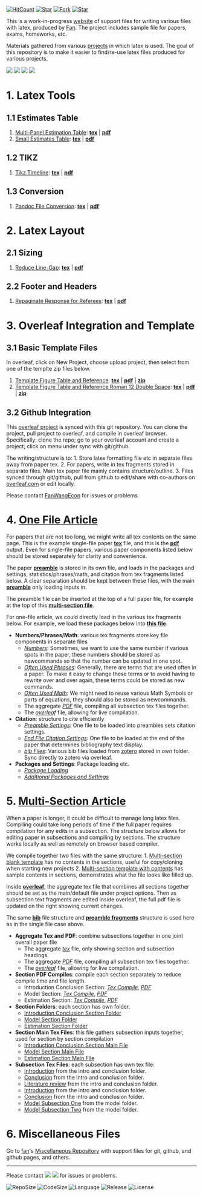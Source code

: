 [![HitCount](http://hits.dwyl.io/fanwangecon/Tex4Econ.svg)](https://github.com/FanWangEcon/Tex4Econ)  [![Star](https://img.shields.io/github/stars/fanwangecon/Tex4Econ?style=social)](https://github.com/FanWangEcon/Tex4Econ/stargazers) [![Fork](https://img.shields.io/github/forks/fanwangecon/Tex4Econ?style=social)](https://github.com/FanWangEcon/Tex4Econ/network/members) [![Star](https://img.shields.io/github/watchers/fanwangecon/Tex4Econ?style=social)](https://github.com/FanWangEcon/Tex4Econ/watchers)

This is a work-in-progress [website](https://fanwangecon.github.io/Tex4Econ/) of support files for writing various files with latex, produced by [Fan](https://fanwangecon.github.io/). The project includes sample file for papers, exams, homeworks, etc.

Materials gathered from various [projects](https://fanwangecon.github.io/research) in which latex is used. The goal of this repository is to make it easier to find/re-use latex files produced for various projects.

[![](https://img.shields.io/github/last-commit/fanwangecon/Tex4Econ)](https://github.com/FanWangEcon/Tex4Econ/commits/master) [![](https://img.shields.io/github/commit-activity/m/fanwangecon/Tex4Econ)](https://github.com/FanWangEcon/Tex4Econ/graphs/commit-activity) [![](https://img.shields.io/github/issues/fanwangecon/Tex4Econ)](https://github.com/FanWangEcon/Tex4Econ/issues) [![](https://img.shields.io/github/issues-pr/fanwangecon/Tex4Econ)](https://github.com/FanWangEcon/Tex4Econ/pulls)

# 1. Latex Tools

## 1.1 Estimates Table

1.  [Multi-Panel Estimation Table](https://github.com/FanWangEcon/Tex4Econ/blob/master/_tab/multipanel): [**tex**](https://github.com/FanWangEcon/Tex4Econ/blob/master/_tab/multipanel/tab_6col_cts_dis2inter.tex) \| [**pdf**](https://github.com/FanWangEcon/Tex4Econ/blob/master/_tab/multipanel/tab_6col_cts_dis2inter.pdf)
2.  [Small Estimates Table](https://github.com/FanWangEcon/Tex4Econ/blob/master/_tab/estimates): [**tex**](https://github.com/FanWangEcon/Tex4Econ/blob/master/_tab/estimates/estismall.tex) \| [**pdf**](https://github.com/FanWangEcon/Tex4Econ/blob/master/_tab/estimates/estismall.pdf)

## 1.2 TIKZ

1.  [Tikz Timeline](https://github.com/FanWangEcon/Tex4Econ/blob/master/_other/tikz/timeline): [**tex**](https://github.com/FanWangEcon/Tex4Econ/blob/master/_other/tikz/timeline/timeline.tex) \| [**pdf**](https://github.com/FanWangEcon/Tex4Econ/blob/master/_other/tikz/timeline/timeline.pdf)

## 1.3 Conversion

1.  [Pandoc File Conversion](https://github.com/FanWangEcon/Tex4Econ/blob/master/_other/pandoc): [**tex**](https://github.com/FanWangEcon/Tex4Econ/blob/master/_other/pandoc/fansample.tex) \| [**pdf**](https://github.com/FanWangEcon/Tex4Econ/blob/master/_other/pandoc/fansample.pdf)

# 2. Latex Layout

## 2.1 Sizing

1.  [Reduce Line-Gap](https://github.com/FanWangEcon/Tex4Econ/blob/master/_support/spacing/reduce): [**tex**](https://github.com/FanWangEcon/Tex4Econ/blob/master/_support/spacing/reduce/reduce.tex) \| [**pdf**](https://github.com/FanWangEcon/Tex4Econ/blob/master/_support/spacing/reduce/reduce.pdf)

## 2.2 Footer and Headers

1.  [Repaginate Response for Referees](https://github.com/FanWangEcon/Tex4Econ/blob/master/_support/foothead/repage): [**tex**](https://github.com/FanWangEcon/Tex4Econ/blob/master/_support/foothead/repage/repage_response_referee.tex) \| [**pdf**](https://github.com/FanWangEcon/Tex4Econ/blob/master/_support/foothead/repage/repage_response_referee.pdf)

# 3. Overleaf Integration and Template

## 3.1 Basic Template Files

In overleaf, click on New Project, choose upload project, then select from one of the templte zip files below.

1. [Template Figure Table and Reference](https://github.com/FanWangEcon/Tex4Econ/blob/master/template/fantemplate_basic_imgtabref/): [**tex**](https://github.com/FanWangEcon/Tex4Econ/blob/master/template/fantemplate_basic_imgtabref/draft.tex) \| [**pdf**](https://github.com/FanWangEcon/Tex4Econ/blob/master/template/fantemplate_basic_imgtabref/draft.pdf) \| [**zip**](https://github.com/FanWangEcon/Tex4Econ/blob/master/template/fantemplate_basic_imgtabref/fantemplate_basic_imgtabref.zip)
2. [Template Figure Table and Reference Roman 12 Double Space](https://github.com/FanWangEcon/Tex4Econ/blob/master/template/fantemplate_basic_roman/): [**tex**](https://github.com/FanWangEcon2/Tex4Econ/blob/master/template/fantemplate_basic_roman/draft.tex) \| [**pdf**](https://github.com/FanWangEcon/Tex4Econ/blob/master/template/fantemplate_basic_roman/draft.pdf) \| [**zip**](https://github.com/FanWangEcon/Tex4Econ/blob/master/template/fantemplate_basic_roman/fantemplate_basic_roman.zip)


## 3.2 Github Integration

This [overleaf project](https://www.overleaf.com/read/xjsqdwrkfrhq) is synced with this git repository. You can clone the project, pull project to overleaf, and compile in overleaf browser. Specifically: clone the repo; go to your overleaf account and create a project; click on menu under sync with git/github.

The writing/structure is to:
1\. Store latex formatting file etc in separate files away from paper tex.
2\. For papers, write in tex fragments stored in separate files. Main tex paper file mainly contains structure/outline.
3\. Files synced through git/github, pull from github to edit/share with co-authors on [overleaf.com](https://overleaf.com) or edit locally.

Please contact [FanWangEcon](https://fanwangecon.github.io/) for issues or problems.

# 4. [One File Article](https://github.com/FanWangEcon/Tex4Econ/blob/master/singlefile_article/article_fan.tex)

For papers that are not too long, we might write all tex contents on the same page. This is the example single-file paper [**tex**](https://github.com/FanWangEcon/Tex4Econ/blob/master/singlefile_article/article_fan.tex) file, and this is the   [**pdf**](https://github.com/FanWangEcon/Tex4Econ/blob/master/singlefile_article/article_fan.pdf) output. Even for single-file papers, various paper components listed below should be stored separately for clarity and convenience.

The paper [**preamble**](https://github.com/FanWangEcon/Tex4Econ/blob/master/fragments/preamble_main.tex) is stored in its own file, and loads in the packages and settings, statistics/phrases/math, and citation from tex fragments listed below. A clear separation should be kept between these files, with the main [**preamble**](https://github.com/FanWangEcon/Tex4Econ/blob/master/fragments/preamble_main.tex) only loading inputs in.

The preamble file can be inserted at the top of a full paper file, for example at the top of this [**multi-section file**](https://github.com/FanWangEcon/Tex4Econ/blob/master/sections_combine/draft_main.tex).

For one-file article, we could directly load in the various tex fragments below. For example, we load these packages below into [**this file**](https://github.com/FanWangEcon/Tex4Econ/blob/master/singlefile_article/article_fan.tex).

-   **Numbers/Phrases/Math**: various tex fragments store key file components in separate files
    -   [_Numbers_](https://github.com/FanWangEcon/Tex4Econ/blob/master/fragments/stats/stats_one.tex): Sometimes, we want to use the same number if various spots in the paper, these numbers should be stored as newcommands so that the number can be updated in one spot.
    -   [_Often Used Phrases_](https://github.com/FanWangEcon/Tex4Econ/blob/master/fragments/shorthand/short_text.tex): Generally, there are terms that are used often in a paper. To make it easy to change these terms or to avoid having to rewrite over and over again, these terms could be stored as new commands.
    -   [_Often Used Math_](https://github.com/FanWangEcon/Tex4Econ/blob/master/fragments/shorthand/short_math.tex): We might need to reuse various Math Symbols or parts of equations, they should also be stored as newcommands.
    -   The aggregate [_PDF_](https://github.com/FanWangEcon/Tex4Econ/blob/master/sections_combine/draft_main.pdf) file, compiling all subsection tex files together.
    -   The [_overleaf_](https://www.overleaf.com/read/xjsqdwrkfrhq) file, allowing for live compilation.
-   **Citation**: structure to cite efficiently
    -   [_Preamble Settings_](https://github.com/FanWangEcon/Tex4Econ/blob/master/fragments/cite/cite_preamble.tex): One file to be loaded into preambles sets citation settings.
    -   [_End File Citation Settings_](https://github.com/FanWangEcon/Tex4Econ/blob/master/fragments/cite/cite_end.tex): One file to be loaded at the end of the paper that determines bibliography text display.
    -   [_bib Files_](https://github.com/FanWangEcon/Tex4Econ/tree/master/_bib): Various bib files loaded from [zotero](https://www.zotero.org/) stored in own folder. Sync directly to zotero via overleaf.
-   **Packages and Settings**: Package loading etc.
    -   [_Package Loading_](https://github.com/FanWangEcon/Tex4Econ/blob/master/fragments/preamble_one.tex)
    -   [_Additional Packages and Settings_](https://github.com/FanWangEcon/Tex4Econ/blob/master/fragments/preamble_two.tex)

# 5. [Multi-Section Article](https://github.com/FanWangEcon/Tex4Econ/blob/master/sections_combine/draft_main.tex)

When a paper is longer, it could be difficult to manage long latex files. Compiling could take long periods of time if the full paper requires compilation for any edits in a subsection. The structure below allows for editing paper in subsections and compiling by sections. The structure works locally as well as remotely on browser based compiler.

We compile together two files with the same structure:
1\. [Multi-section blank template](https://github.com/FanWangEcon/Tex4Econ/blob/master/sections_combine/draft_main_blank.pdf) has no contents in the sections, useful for copy/cloning when starting new projects
2\. [Multi-section template with contents](https://github.com/FanWangEcon/Tex4Econ/blob/master/sections_combine/draft_main.pdf) has sample contents in sections, demonstrates what the file looks like filled up.

Inside [**overleaf**](https://www.overleaf.com/read/xjsqdwrkfrhq), the aggregate tex file that combines all sections together should be set as the main/default file under project options. Then as subsection text fragments are edited inside overleaf, the full pdf file is updated on the right showing current changes.

The same [**bib**](https://github.com/FanWangEcon/Tex4Econ/tree/master/_bib) file structure and [**preamble fragments**](https://github.com/FanWangEcon/Tex4Econ/tree/master/fragments) structure is used here as in the single file case above.

-   **Aggregate Tex and PDF**: combine subsections together in one joint overall paper file
    -   The aggregate [_tex_](https://github.com/FanWangEcon/Tex4Econ/blob/master/sections_combine/draft_main.tex) file, only showing section and subsection headings.
    -   The aggregate [_PDF_](https://github.com/FanWangEcon/Tex4Econ/blob/master/sections_combine/draft_main.pdf) file, compiling all subsection tex files together.
    -   The [_overleaf_](https://www.overleaf.com/read/xjsqdwrkfrhq) file, allowing for live compilation.
-   **Section PDF Compiles**: compile each section separately to reduce compile time and file length.
    -   Introduction Conclusion Section: [_Tex Compile_](https://github.com/FanWangEcon/Tex4Econ/blob/master/sections_sandbox/introconclude_sandbox.tex), [_PDF_](https://github.com/FanWangEcon/Tex4Econ/blob/master/sections_sandbox/introconclude_sandbox.pdf)
    -   Model Section: [_Tex Compile_](https://github.com/FanWangEcon/Tex4Econ/blob/master/sections_sandbox/model_sandbox.tex), [_PDF_](https://github.com/FanWangEcon/Tex4Econ/blob/master/sections_sandbox/model_sandbox.pdf)
    -   Estimation Section: [_Tex Compile_](https://github.com/FanWangEcon/Tex4Econ/blob/master/sections_sandbox/estimate_sandbox.tex), [_PDF_](https://github.com/FanWangEcon/Tex4Econ/blob/master/sections_sandbox/estimate_sandbox.pdf)
-   **Section Folders**: each section has own folder.
    -   [Introduction Conclusion Section Folder](https://github.com/FanWangEcon/Tex4Econ/blob/master/sections/introconclude/)
    -   [Model Section Folder](https://github.com/FanWangEcon/Tex4Econ/blob/master/sections/model/)
    -   [Estimation Section Folder](https://github.com/FanWangEcon/Tex4Econ/blob/master/sections/esti/)
-   **Section Main Tex Files**: this file gathers subsection inputs together, used for section by section compilation
    -   [Introduction Conclusion Section Main File](https://github.com/FanWangEcon/Tex4Econ/blob/master/sections/introconclude/main.tex)
    -   [Model Section Main File](https://github.com/FanWangEcon/Tex4Econ/blob/master/sections/model/model_main.tex)
    -   [Estimation Section Main File](https://github.com/FanWangEcon/Tex4Econ/blob/master/sections/esti/esti_main.tex)
-   **Subsection Tex Files**: each subsection has own tex file:
    -   [Introduction](https://github.com/FanWangEcon/Tex4Econ/blob/master/sections/introconclude/intro.tex) from the intro and conclusion folder.
    -   [Conclusion](https://github.com/FanWangEcon/Tex4Econ/blob/master/sections/introconclude/conclude.tex) from the intro and conclusion folder.
    -   [Literature review](https://github.com/FanWangEcon/Tex4Econ/blob/master/sections/introconclude/literature.tex) from the intro and conclusion folder.
    -   [Introduction](https://github.com/FanWangEcon/Tex4Econ/blob/master/sections/introconclude/intro.tex) from the intro and conclusion folder.
    -   [Conclusion](https://github.com/FanWangEcon/Tex4Econ/blob/master/sections/introconclude/conclude.tex) from the intro and conclusion folder.
    -   [Model Subsection One](https://github.com/FanWangEcon/Tex4Econ/blob/master/sections/model/model_one.tex) from the model folder.
    -   [Model Subsection Two](https://github.com/FanWangEcon/Tex4Econ/blob/master/sections/model/model_one.tex) from the model folder.

# 6. Miscellaneous Files

Go to [fan](http://fanwangecon.github.io/)'s [Miscellaneous Repository](http://fanwangecon.github.io/Tex4Econ/nontex/) with support files for git, github, and github pages, and others.

* * *

Please contact [![](https://img.shields.io/github/followers/fanwangecon?label=FanWangEcon&style=social)](https://github.com/FanWangEcon) [![](https://img.shields.io/twitter/follow/fanwangecon?label=%20&style=social)](https://twitter.com/fanwangecon) for issues or problems.

![RepoSize](https://img.shields.io/github/repo-size/fanwangecon/Tex4Econ)
![CodeSize](https://img.shields.io/github/languages/code-size/fanwangecon/Tex4Econ)
![Language](https://img.shields.io/github/languages/top/fanwangecon/Tex4Econ)
![Release](https://img.shields.io/github/downloads/fanwangecon/Tex4Econ/total)
![License](https://img.shields.io/github/license/fanwangecon/Tex4Econ)
